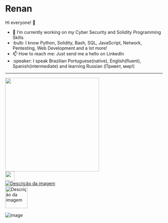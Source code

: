 <h1>Renan</h1> 

Hi everyone! 👋<br>
<ul>
  <li>🔭 I’m currently working on my Cyber Security and Solidity Programming Skills</li>
  <li>:bulb:  I know Python, Solidity, Bash, SQL, JavaScript, Network, Pentesting, Web Development and a lot more!
  <li>📫 How to reach me: Just send me a hello on LinkedIn</li>
  <li>:speaker:  I speak Brazilian Portuguese(native), English(fluent), Spanish(intermediate) and learning Russian (Привет, мир!) 
</ul>


<hr>

<a href='https://www.linkedin.com/in/resx/'><img src='https://img.shields.io/badge/linkedin-%230077B5.svg?&style=for-the-badge&logo=linkedin&logoColor=white' width='300px'></a><br>
<a href='https://www.codewars.com/users/ResX'><img class="inline-block" src="https://www.codewars.com/users/ResX/badges/large?logo=false" height='30px'></a><br>
<a href="https://app.hackthebox.com/profile/1078193"><img src="https://uploaddeimagens.com.br/images/004/477/761/full/240356338-609d5d76-bd8d-44db-8c84-bc790fd52780.png?1684859681" alt="Descrição da imagem"></a><br>
<a href="https://tryhackme.com/p/ResXB"><img src="https://tryhackme-badges.s3.amazonaws.com/ResXB.png" alt="Descrição da imagem" height='71.2px'></a>

![image](https://github-readme-stats.vercel.app/api/top-langs/?username=r3sx1337&langs_count=7&layout=pie&theme=radical)

